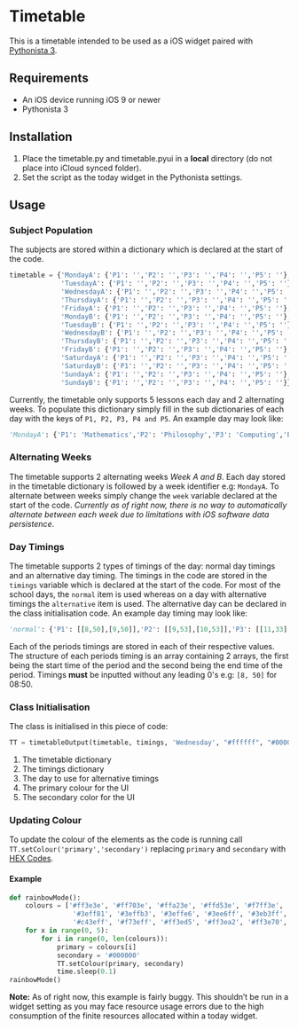 # Timetable
This is a timetable intended to be used as a iOS widget paired with [Pythonista 3](http://omz-software.com/pythonista/).
## Requirements
- An iOS device running iOS 9 or newer
- Pythonista 3
## Installation
1. Place the timetable.py and timetable.pyui in a **local** directory (do not place into iCloud synced folder).
2. Set the script as the today widget in the Pythonista settings.
## Usage
### Subject Population
The subjects are stored within a dictionary which is declared at the start of the code.
```python
timetable = {'MondayA': {'P1': '','P2': '','P3': '','P4': '','P5': ''},
             'TuesdayA': {'P1': '','P2': '','P3': '','P4': '','P5': ''},
             'WednesdayA': {'P1': '','P2': '','P3': '','P4': '','P5': ''},
             'ThursdayA': {'P1': '','P2': '','P3': '','P4': '','P5': ''},
             'FridayA': {'P1': '','P2': '','P3': '','P4': '','P5': ''},
             'MondayB': {'P1': '','P2': '','P3': '','P4': '','P5': ''},
             'TuesdayB': {'P1': '','P2': '','P3': '','P4': '','P5': ''},
             'WednesdayB': {'P1': '','P2': '','P3': '','P4': '','P5': ''},
             'ThursdayB': {'P1': '','P2': '','P3': '','P4': '','P5': ''},
             'FridayB': {'P1': '','P2': '','P3': '','P4': '','P5': ''},
             'SaturdayA': {'P1': '','P2': '','P3': '','P4': '','P5': ''},
             'SaturdayB': {'P1': '','P2': '','P3': '','P4': '','P5': ''},
             'SundayA': {'P1': '','P2': '','P3': '','P4': '','P5': ''},
             'SundayB': {'P1': '','P2': '','P3': '','P4': '','P5': ''}}
```
Currently, the timetable only supports 5 lessons each day and 2 alternating weeks. To populate this dictionary simply fill in the sub dictionaries of each day with the keys of `P1, P2, P3, P4 and P5`. An example day may look like:
```python
'MondayA': {'P1': 'Mathematics','P2': 'Philosophy','P3': 'Computing','P4': 'Study','P5': 'Ethics'}
```
### Alternating Weeks
The timetable supports 2 alternating weeks *Week A and B*. Each day stored in the timetable dictionary is followed by a week identifier e.g: `MondayA`. To alternate between weeks simply change the `week` variable declared at the start of the code. *Currently as of right now, there is no way to automatically alternate between each week due to limitations with iOS software data persistence*.
### Day Timings
The timetable supports 2 types of timings of the day: normal day timings and an alternative day timing. The timings in the code are stored in the `timings` variable which is declared at the start of the code. For most of the school days, the `normal` item is used whereas on a day with alternative timings the `alternative` item is used. The alternative day can be declared in the class initialisation code. An example day timing may look like:
```python
'normal': {'P1': [[8,50],[9,50]],'P2': [[9,53],[10,53]],'P3': [[11,33],[12,33]],'P4': [[13,11],[14,11]],'P5': [[14,14],[15,14]]}
```
Each of the periods timings are stored in each of their respective values. The structure of each periods timing is an array containing 2 arrays, the first being the start time of the period and the second being the end time of the period. Timings **must** be inputted without any leading 0's e.g: `[8, 50]` for 08:50.
### Class Initialisation
The class is initialised in this piece of code:
```python
TT = timetableOutput(timetable, timings, 'Wednesday', "#ffffff", "#000000")
```
1. The timetable dictionary
2. The timings dictionary
3. The day to use for alternative timings
4. The primary colour for the UI
5. The secondary color for the UI
### Updating Colour
To update the colour of the elements as the code is running call `TT.setColour('primary','secondary')` replacing `primary` and `secondary` with [HEX Codes](http://www.color-hex.com/).
#### Example
```python
def rainbowMode():            
    colours = ['#ff3e3e', '#ff703e', '#ffa23e', '#ffd53e', '#f7ff3e', '#c4ff3e', '#92ff3e', '#5fff3e', '#3eff4e',
                '#3eff81', '#3effb3', '#3effe6', '#3ee6ff', '#3eb3ff', '#3e81ff', '#3e4eff', '#5f3eff', '#923eff',
                '#c43eff', '#f73eff', '#ff3ed5', '#ff3ea2', '#ff3e70', '#ff3e3e']            
    for x in range(0, 5):
	    for i in range(0, len(colours)):
	        primary = colours[i]
	        secondary = '#000000'
	        TT.setColour(primary, secondary)
	        time.sleep(0.1)
rainbowMode()
```
**Note:** As of right now, this example is fairly buggy. This shouldn’t be run in a widget setting as you may face resource usage errors due to the high consumption of the finite resources allocated within a today widget.
